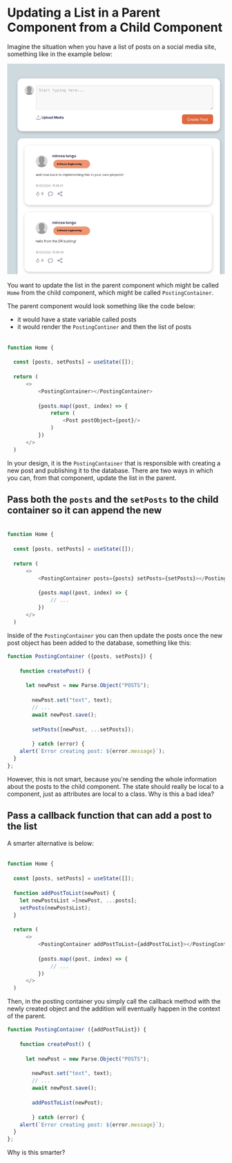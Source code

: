 # Updating a List in a Parent Component from a Child Component

Imagine the situation when you have a list of posts on a social media site, something like in the example below: 

![](../images/example-list-of-posts.png)

You want to update the list in the parent component which might be called `Home` from the child component, which might be called `PostingContainer`. 

The parent component would look something like the code below:
- it would have a state variable called posts
- it would render the `PostingContiner` and then the list of posts

```js

function Home {  

  const [posts, setPosts] = useState([]);  

  return (
	  <>
		  <PostingContainer></PostingContainer>
		  
		  {posts.map((post, index) => {
			  return (
				  <Post postObject={post}/>
			  )
		  })
	  </>
  )
```

In your design, it is the `PostingContainer` that is responsible with creating a new post and publishing it to the database. There are two ways in which you can, from that component, update the list in the parent. 

## Pass both the `posts` and the `setPosts` to the child container so it can append the new 

```js

function Home {  

  const [posts, setPosts] = useState([]);  

  return (
	  <>
		  <PostingContainer posts={posts} setPosts={setPosts}></PostingContainer>
		  
		  {posts.map((post, index) => {
			  // ... 
		  })
	  </>
  )
```

Inside of the `PostingContainer` you can then update the posts once the new post object has been added to the database, something like this: 

```js
function PostingContainer ({posts, setPosts}) {

	function createPost() {  
  
	  let newPost = new Parse.Object("POSTS");  
  
	    newPost.set("text", text);  
	    // ...
	    await newPost.save();  
    
	    setPosts([newPost, ...setPosts]);  
  
		} catch (error) {  
    alert(`Error creating post: ${error.message}`);  
  }  
};

```

However, this is not smart, because you're sending the whole information about the posts to the child component. The state should really be local to a component, just as attributes are local to a class. Why is this a bad idea? 


## Pass a callback function that can add a post to the list

A smarter alternative is below: 
```js

function Home {  

  const [posts, setPosts] = useState([]);  

  function addPostToList(newPost) {  
	let newPostsList =[newPost, ...posts];  
	setPosts(newPostsList);  
  }

  return (
	  <>
		  <PostingContainer addPostToList={addPostToList}></PostingContainer>
		  
		  {posts.map((post, index) => {
			  // ... 
		  })
	  </>
  )
```

Then, in the posting container you simply call the callback method with the newly created object and the addition will eventually happen in the context of the parent. 

```js
function PostingContainer ({addPostToList}) {

	function createPost() {  
  
	  let newPost = new Parse.Object("POSTS");  
  
	    newPost.set("text", text);  
	    // ... 
	    await newPost.save();  
    
	    addPostToList(newPost);  
  
		} catch (error) {  
    alert(`Error creating post: ${error.message}`);  
  }  
};

```

Why is this smarter? 